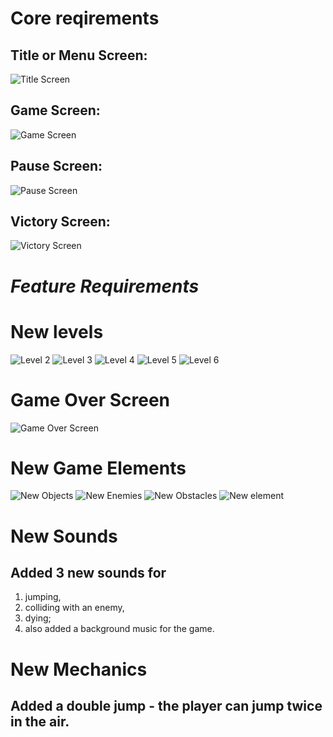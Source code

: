 Core reqirements
=================
## Title or Menu Screen:
![Title Screen](https://imgur.com/9RIczSh.png)
## Game Screen:
![Game Screen](https://imgur.com/QWfj19K.png)
## Pause Screen:
![Pause Screen](https://imgur.com/PY2BjpO.png)
## Victory Screen:
![Victory Screen](https://imgur.com/HtYM7bk.png)


*Feature Requirements*
=================
New levels
=================
![Level 2](https://imgur.com/59pcd7q.png)
![Level 3](https://imgur.com/guSYaUK.png)
![Level 4](https://imgur.com/dANEM11.png)
![Level 5](https://imgur.com/cQtaZ4P.png)
![Level 6](https://imgur.com/YZSFFfD.png)

Game Over Screen
=================
![Game Over Screen](https://imgur.com/shK77Ow.png)

New Game Elements
=================
![New Objects](https://imgur.com/Yy7IYgK.png)
![New Enemies](https://imgur.com/frjIpaB.png)
![New Obstacles](https://imgur.com/iNKT2qz.png)
![New element](https://imgur.com/bjNfelX.png)

New Sounds
=================
## Added 3 new sounds for 
1. jumping, 
2. colliding with an enemy, 
3. dying;
4. also added a background music for the game.

New Mechanics
=================
## Added a double jump - the player can jump twice in the air.

